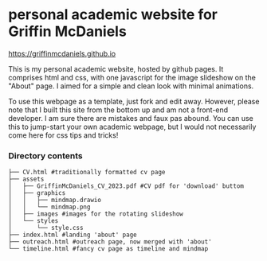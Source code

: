# personal academic website for Griffin McDaniels
<https://griffinmcdaniels.github.io>

This is my personal academic website, hosted by github pages. It comprises html and css, with one javascript for the image slideshow on the "About" page. I aimed for a simple and clean look with minimal animations.

To use this webpage as a template, just fork and edit away. However, please note that I built this site from the bottom up and am not a front-end developer. I am sure there are mistakes and faux pas abound. You can use this to jump-start your own academic webpage, but I would not necessarily come here for css tips and tricks! 

### Directory contents

```.
├── CV.html #traditionally formatted cv page
├── assets
│   ├── GriffinMcDaniels_CV_2023.pdf #CV pdf for 'download' buttom
│   ├── graphics 
│   │   ├── mindmap.drawio
│   │   └── mindmap.png
│   ├── images #images for the rotating slideshow 
│   └── styles
│       └── style.css
├── index.html #landing 'about' page
├── outreach.html #outreach page, now merged with 'about'
└── timeline.html #fancy cv page as timeline and mindmap
